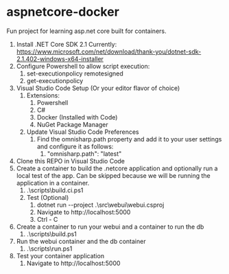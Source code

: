 # aspnetcore-docker
Fun project for learning asp.net core built for containers.

1. Install .NET Core SDK 2.1 Currently: https://www.microsoft.com/net/download/thank-you/dotnet-sdk-2.1.402-windows-x64-installer
1. Configure Powershell to allow script execution:
	1. set-executionpolicy remotesigned
	1. get-executionpolicy
1. Visual Studio Code Setup (Or your editor flavor of choice)
	1. Extensions:
		1. Powershell
		1. C#
		1. Docker (Installed with Code)
		1. NuGet Package Manager
	1. Update Visual Studio Code Preferences
		1. Find the omnisharp.path property and add it to your user settings and configure it as follows:
			1. "omnisharp.path": "latest"
1. Clone this REPO in Visual Studio Code
1. Create a container to build the .netcore application and optionally run a local test of the app.  Can be skipped because we will be running the application in a container.
	1. .\scripts\build.ci.ps1
	1. Test (Optional)
		1. dotnet run --project .\src\webui\webui.csproj
		1. Navigate to http://localhost:5000
		1. Ctrl - C
1. Create a container to run your webui and a container to run the db
	1. .\scripts\build.ps1
1. Run the webui container and the db container
	1. .\scripts\run.ps1
1. Test your container application
	1. Navigate to http://localhost:5000
		
